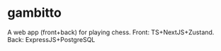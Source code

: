 # gambitto
A web app (front+back) for playing chess. Front: TS+NextJS+Zustand. Back: ExpressJS+PostgreSQL
